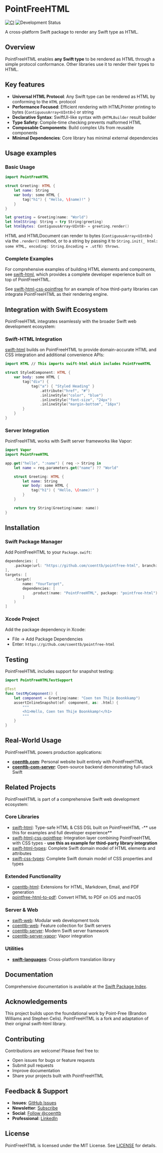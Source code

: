 # PointFreeHTML

[![CI](https://github.com/coenttb/pointfree-html/workflows/CI/badge.svg)](https://github.com/coenttb/pointfree-html/actions/workflows/ci.yml)
![Development Status](https://img.shields.io/badge/status-active--development-blue.svg)

A cross-platform Swift package to render any Swift type as HTML.

## Overview

PointFreeHTML enables **any Swift type** to be rendered as HTML through a simple protocol conformance. Other libraries use it to render their types to HTML.

## Key features

- **Universal HTML Protocol**: Any Swift type can be rendered as HTML by conforming to the `HTML` protocol
- **Performance Focused**: Efficient rendering with HTMLPrinter printing to bytes (`ContiguousArray<UInt8>`) or string
- **Declarative Syntax**: SwiftUI-like syntax with `@HTMLBuilder` result builder
- **Type Safety**: Compile-time checking prevents malformed HTML
- **Composable Components**: Build complex UIs from reusable components
- **Minimal Dependencies**: Core library has minimal external dependencies

## Usage examples

### Basic Usage

```swift
import PointFreeHTML

struct Greeting: HTML {
    let name: String
    var body: some HTML {
        tag("h1") { "Hello, \(name)!" }
    }
}

let greeting = Greeting(name: "World")
let htmlString: String = try String(greeting)
let htmlBytes: ContiguousArray<UInt8> = greeting.render()
```

HTML and HTMLDocument can render to bytes (`ContiguousArray<UInt8>`) via the `.render()` method, or to a string by passing it to `String.init(_ html: some HTML, encoding: String.Encoding = .utf8) throws`.

### Complete Examples

For comprehensive examples of building HTML elements and components, see [swift-html](https://github.com/coenttb/swift-html), which provides a complete developer experience built on top of PointFreeHTML.

See [swift-html-css-pointfree](https://github.com/coenttb/swift-html-css-pointfree) for an example of how third-party libraries can integrate PointFreeHTML as their rendering engine.

## Integration with Swift Ecosystem

PointFreeHTML integrates seamlessly with the broader Swift web development ecosystem:

### Swift-HTML Integration

[swift-html](https://github.com/coenttb/swift-html) builds on PointFreeHTML to provide domain-accurate HTML and CSS integration and additional convenience APIs:

```swift
import HTML // This imports swift-html which includes PointFreeHTML

struct StyledComponent: HTML {
    var body: some HTML {
        tag("div") {
            tag("a") { "Styled Heading" }
                .attribute("href", "#")
                .inlineStyle("color", "blue")
                .inlineStyle("font-size", "24px")
                .inlineStyle("margin-bottom", "16px")
        }
    }
}
```

### Server Integration

PointFreeHTML works with Swift server frameworks like Vapor:

```swift
import Vapor
import PointFreeHTML

app.get("hello", ":name") { req -> String in
    let name = req.parameters.get("name") ?? "World"

    struct Greeting: HTML {
        let name: String
        var body: some HTML {
            tag("h1") { "Hello, \(name)!" }
        }
    }

    return try String(Greeting(name: name))
}
```

## Installation

### Swift Package Manager

Add PointFreeHTML to your `Package.swift`:

```swift
dependencies: [
    .package(url: "https://github.com/coenttb/pointfree-html", branch: "main")
],
targets: [
    .target(
        name: "YourTarget",
        dependencies: [
            .product(name: "PointFreeHTML", package: "pointfree-html")
        ]
    )
]
```

### Xcode Project

Add the package dependency in Xcode:
- File → Add Package Dependencies
- Enter: `https://github.com/coenttb/pointfree-html`


## Testing

PointFreeHTML includes support for snapshot testing:

```swift
import PointFreeHTMLTestSupport

@Test
func testMyComponent() {
    let component = Greeting(name: "Coen ten Thije Boonkkamp")
    assertInlineSnapshot(of: component, as: .html) {
        """
        <h1>Hello, Coen ten Thije Boonkkamp!</h1> 
        """
    }
}
```

## Real-World Usage

PointFreeHTML powers production applications:

- **[coenttb.com](https://coenttb.com)**: Personal website built entirely with PointFreeHTML
- **[coenttb-com-server](https://github.com/coenttb/coenttb-com-server)**: Open-source backend demonstrating full-stack Swift

## Related Projects

PointFreeHTML is part of a comprehensive Swift web development ecosystem:

### Core Libraries
- [swift-html](https://github.com/coenttb/swift-html): Type-safe HTML & CSS DSL built on PointFreeHTML -** use this for examples and full developer experience**
- [swift-html-css-pointfree](https://github.com/coenttb/swift-html-css-pointfree): Integration layer combining PointFreeHTML with CSS types - **use this as example for third-party library integration**
- [swift-html-types](https://github.com/coenttb/swift-html-types): Complete Swift domain model of HTML elements and attributes  
- [swift-css-types](https://github.com/coenttb/swift-css-types): Complete Swift domain model of CSS properties and types

### Extended Functionality
- [coenttb-html](https://github.com/coenttb/coenttb-html): Extensions for HTML, Markdown, Email, and PDF generation
- [pointfree-html-to-pdf](https://github.com/coenttb/swift-html-to-pdf): Convert HTML to PDF on iOS and macOS

### Server & Web
- [swift-web](https://github.com/coenttb/swift-web): Modular web development tools
- [coenttb-web](https://github.com/coenttb/coenttb-web): Feature collection for Swift servers
- [coenttb-server](https://github.com/coenttb/coenttb-server): Modern Swift server framework
- [coenttb-server-vapor](https://github.com/coenttb/coenttb-server-vapor): Vapor integration

### Utilities
- **[swift-languages](https://github.com/coenttb/swift-languages)**: Cross-platform translation library

## Documentation

Comprehensive documentation is available at the [Swift Package Index](https://swiftpackageindex.com/coenttb/pointfree-html/main/documentation/pointfreehtml).

## Acknowledgements

This project builds upon the foundational work by Point-Free (Brandon Williams and Stephen Celis). PointFreeHTML is a fork and adaptation of their original swift-html library.

## Contributing

Contributions are welcome! Please feel free to:

- Open issues for bugs or feature requests
- Submit pull requests
- Improve documentation
- Share your projects built with PointFreeHTML

## Feedback & Support

- **Issues**: [GitHub Issues](https://github.com/coenttb/pointfree-html/issues)
- **Newsletter**: [Subscribe](http://coenttb.com/en/newsletter/subscribe)
- **Social**: [Follow @coenttb](http://x.com/coenttb)
- **Professional**: [LinkedIn](https://www.linkedin.com/in/tenthijeboonkkamp)

## License

PointFreeHTML is licensed under the MIT License. See [LICENSE](LICENSE) for details.
